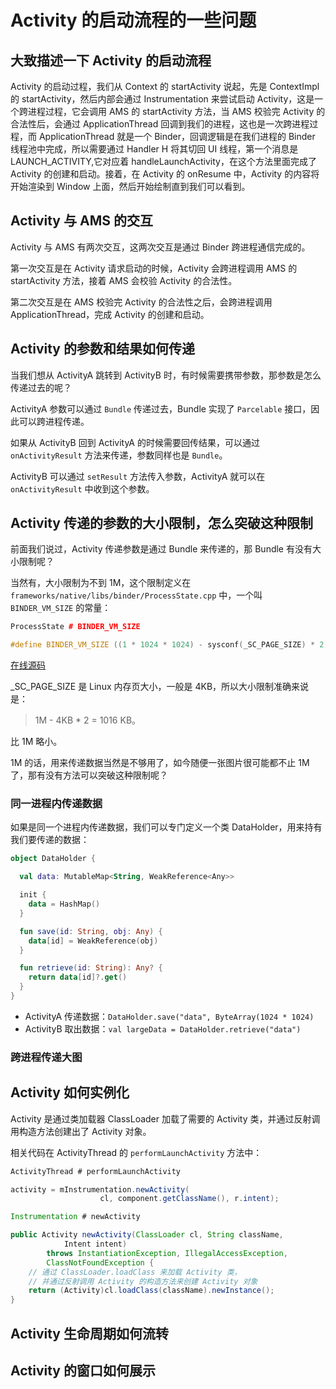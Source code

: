 # Activity 的启动流程的一些问题

## 大致描述一下 Activity 的启动流程

Activity 的启动过程，我们从 Context 的 startActivity 说起，先是 ContextImpl 的 startActivity，然后内部会通过 Instrumentation 来尝试启动 Activity，这是一个跨进程过程，它会调用 AMS 的 startActivity 方法，当 AMS 校验完  Activity 的合法性后，会通过 ApplicationThread 回调到我们的进程，这也是一次跨进程过程，而 ApplicationThread 就是一个 Binder，回调逻辑是在我们进程的 Binder 线程池中完成，所以需要通过 Handler H 将其切回 UI 线程，第一个消息是 LAUNCH_ACTIVITY,它对应着 handleLaunchActivity，在这个方法里面完成了 Activity 的创建和启动。接着，在 Activity 的 onResume 中，Activity 的内容将开始渲染到 Window 上面，然后开始绘制直到我们可以看到。

## Activity 与 AMS 的交互

Activity 与 AMS 有两次交互，这两次交互是通过 Binder 跨进程通信完成的。

第一次交互是在 Activity 请求启动的时候，Activity 会跨进程调用 AMS 的 startActivity 方法，接着 AMS 会校验 Activity 的合法性。

第二次交互是在 AMS 校验完 Activity 的合法性之后，会跨进程调用 ApplicationThread，完成 Activity 的创建和启动。

## Activity 的参数和结果如何传递

当我们想从 ActivityA 跳转到 ActivityB 时，有时候需要携带参数，那参数是怎么传递过去的呢？

ActivityA 参数可以通过 `Bundle` 传递过去，Bundle 实现了 `Parcelable` 接口，因此可以跨进程传递。

如果从 ActivityB 回到 ActivityA 的时候需要回传结果，可以通过 `onActivityResult` 方法来传递，参数同样也是 `Bundle`。

ActivityB 可以通过 `setResult` 方法传入参数，ActivityA 就可以在 `onActivityResult` 中收到这个参数。

## Activity 传递的参数的大小限制，怎么突破这种限制

前面我们说过，Activity 传递参数是通过 Bundle 来传递的，那 Bundle 有没有大小限制呢？

当然有，大小限制为不到 1M，这个限制定义在 `frameworks/native/libs/binder/ProcessState.cpp` 中，一个叫 `BINDER_VM_SIZE` 的常量：

```cpp
ProcessState # BINDER_VM_SIZE

#define BINDER_VM_SIZE ((1 * 1024 * 1024) - sysconf(_SC_PAGE_SIZE) * 2)
```

[在线源码](https://cs.android.com/android/platform/superproject/+/android-10.0.0_r30:frameworks/native/libs/binder/ProcessState.cpp;l=43)

_SC_PAGE_SIZE 是 Linux 内存页大小，一般是 4KB，所以大小限制准确来说是：

> 1M - 4KB * 2 = 1016 KB。

比 1M 略小。

1M 的话，用来传递数据当然是不够用了，如今随便一张图片很可能都不止 1M 了，那有没有方法可以突破这种限制呢？

### 同一进程内传递数据

如果是同一个进程内传递数据，我们可以专门定义一个类 DataHolder，用来持有我们要传递的数据：

```kotlin
object DataHolder {

  val data: MutableMap<String, WeakReference<Any>>

  init {
    data = HashMap()
  }

  fun save(id: String, obj: Any) {
    data[id] = WeakReference(obj)
  }

  fun retrieve(id: String): Any? {
    return data[id]?.get()
  }
}
```

- ActivityA 传递数据：`DataHolder.save("data", ByteArray(1024 * 1024)`
- ActivityB 取出数据：`val largeData = DataHolder.retrieve("data")`

### 跨进程传递大图



## Activity 如何实例化

Activity 是通过类加载器 ClassLoader 加载了需要的 Activity 类，并通过反射调用构造方法创建出了 Activity 对象。

相关代码在 ActivityThread 的 `performLaunchActivity` 方法中：

```java
ActivityThread # performLaunchActivity

activity = mInstrumentation.newActivity(
                    cl, component.getClassName(), r.intent);

Instrumentation # newActivity

public Activity newActivity(ClassLoader cl, String className,
            Intent intent)
        throws InstantiationException, IllegalAccessException,
        ClassNotFoundException {
    // 通过 ClassLoader.loadClass 来加载 Activity 类，
    // 并通过反射调用 Activity 的构造方法来创建 Activity 对象
    return (Activity)cl.loadClass(className).newInstance();
}
```

## Activity 生命周期如何流转



## Activity 的窗口如何展示

